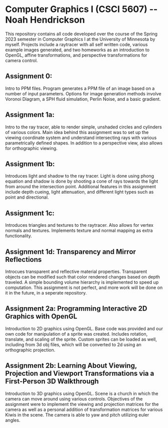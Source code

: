 # Computer Graphics I (CSCI 5607) -- Noah Hendrickson

This repository contains all code developed over the course of the Spring 2023 semester in Computer Graphics I at the University of Minnesota by myself. 
Projects include a raytracer with all self written code, various example images generated, and two homeworks as an introduction to OpenGL, affine transformations, and perspective transformations for camera control.

## Assignment 0:
Intro to PPM files. Program generates a PPM file of an image based on a number of input parameters. Options for image generation methods involve Voronoi Diagram, a SPH fluid simulation, Perlin Noise, and a basic gradient.

## Assignment 1a: 
Intro to the ray tracer, able to render simple, unshaded circles and cylinders of various colors. Main idea behind this assignment was to set up the viewing coordinate system and understand intersecting rays with various parametrically defined shapes. In addition to a perspective view, also allows for orthographic viewing. 

## Assignment 1b:
Introduces light and shadow to the ray tracer. Light is done using phong equation and shadow is done by shooting a cone of rays towards the light from around the intersection point. Additional features in this assignment include depth cueing, light attenuation, and different light types such as point and directional.

## Assignment 1c:
Introduces triangles and textures to the raytracer. Also allows for vertex normals and textures. Implements texture and normal mapping as extra functionality.

## Assignment 1d: Transparency and Mirror Reflections
Introcues transparent and reflective material properties. Transparent objects can be modified such that color rendered changes based on depth traveled. A simple bounding volume hierarchy is implemented to speed up computation. This assignment is not perfect, and more work will be done on it in the future, in a seperate repository.

## Assignment 2a: Programming Interactive 2D Graphics with OpenGL
Introduction to 2D graphics using OpenGL. Base code was provided and our own code for manipulation of a sprite was created. Includes rotation, translate, and scaling of the sprite. Custom sprites can be loaded as well, including from 3d obj files, which will be converted to 2d using an orthographic projection.

## Assignment 2b: Learning About Viewing, Projection and Viewport Transformations via a First-Person 3D Walkthrough
Introduction to 3D graphics using OpenGL. Scene is a church in which the camera can move around using various controls. Objectives of the assignment were to implement the viewing and projection matrices for the camera as well as a personal addition of transformation matrices for various Kiwis in the scene. The camera is able to yaw and pitch utilizing euler angles. 
